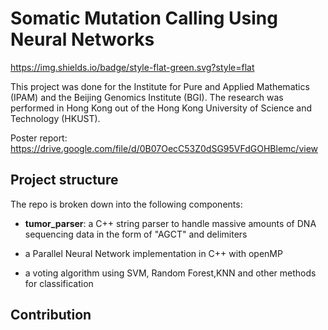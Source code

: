 Somatic Mutation Calling Using Neural Networks
==============================================

https://img.shields.io/badge/style-flat-green.svg?style=flat

This project was done for the Institute for Pure and Applied Mathematics (IPAM) and the Beijing Genomics Institute (BGI). The research was performed in Hong Kong out of the Hong Kong University of Science and Technology (HKUST).

Poster report:
https://drive.google.com/file/d/0B07OecC53Z0dSG95VFdGOHBlemc/view

## Project structure

The repo is broken down into the following components:

- **tumor_parser**: a C++ string parser to handle massive amounts of DNA sequencing data in the form of "AGCT" and delimiters

- a Parallel Neural Network implementation in C++ with openMP

- a voting algorithm using SVM, Random Forest,KNN and other methods for classification

## Contribution
